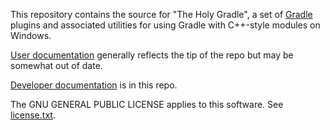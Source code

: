This repository contains the source for "The Holy Gradle", a set of [Gradle](http://www.gradle.org/)
plugins and associated utilities for using Gradle with C++-style modules on Windows.

[User documentation](http://holygradle.bitbucket.io/) generally reflects the tip of the repo but
may be somewhat out of date.

[Developer documentation](developer-readme.md) is in this repo.

The GNU GENERAL PUBLIC LICENSE applies to this software. See [license.txt](license.txt).
